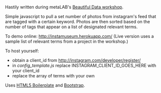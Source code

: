 Hastily written during metaLAB's [Beautiful Data workshop](http://beautifuldata.metalab.harvard.edu/).

Simple javascript to pull a set number of photos from instagram's feed that are tagged with a certain keyword. Photos are then sorted based on the number of tags that appear on a list of designated relevant terms.

To demo online: http://instamuseum.herokuapp.com/
(Live version uses a sample list of relevant terms from a project in the workshop.)

To host yourself:

* obtain a client_id from http://instagram.com/developer/register/
* in *config_template.js* replace INSTAGRAM_CLIENT_ID_GOES_HERE with your client_id
* replace the array of terms with your own

Uses [HTML5 Boilerplate](http://html5boilerplate.com/) and [Bootstrap](getbootstrap.com).